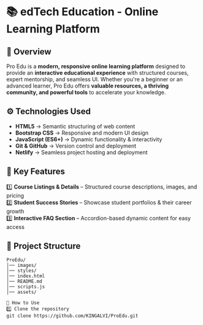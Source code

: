# 📚 edTech Education - Online Learning Platform

## 📝 Overview

Pro Edu is a **modern, responsive online learning platform** designed to provide an **interactive educational experience** with structured courses, expert mentorship, and seamless UI. Whether you're a beginner or an advanced learner, Pro Edu offers **valuable resources, a thriving community, and powerful tools** to accelerate your knowledge.

## ⚙️ Technologies Used

- **HTML5** → Semantic structuring of web content
- **Bootstrap CSS** → Responsive and modern UI design
- **JavaScript (ES6+)** → Dynamic functionality & interactivity
- **Git & GitHub** → Version control and deployment
- **Netlify** → Seamless project hosting and deployment

## 🚀 Key Features

1️⃣ **Course Listings & Details** – Structured course descriptions, images, and pricing  
2️⃣ **Student Success Stories** – Showcase student portfolios & their career growth  
3️⃣ **Interactive FAQ Section** – Accordion-based dynamic content for easy access  

## 📂 Project Structure

```plaintext
ProEdu/
│── images/
│── styles/
│── index.html
│── README.md
│── scripts.js
│── assets/

🎯 How to Use
1️⃣ Clone the repository
git clone https://github.com/KINGALVI/ProEdu.git
